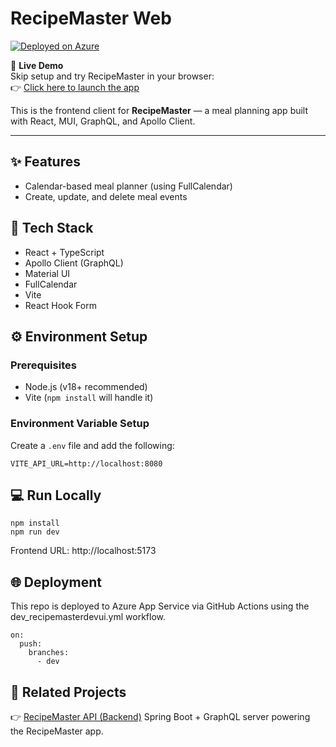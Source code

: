 # RecipeMaster Web

[![Deployed on Azure](https://img.shields.io/badge/azure-deployed-blue)](https://recipemasterdevui-azdjewfuh4h0h2e4.australiacentral-01.azurewebsites.net/)

🚀 **Live Demo**  
Skip setup and try RecipeMaster in your browser:  
👉 [Click here to launch the app](https://recipemasterdevui-azdjewfuh4h0h2e4.australiacentral-01.azurewebsites.net/)

This is the frontend client for **RecipeMaster** — a meal planning app built with React, MUI, GraphQL, and Apollo Client.

---

## ✨ Features

- Calendar-based meal planner (using FullCalendar)
- Create, update, and delete meal events

## 🧱 Tech Stack

- React + TypeScript
- Apollo Client (GraphQL)
- Material UI
- FullCalendar
- Vite
- React Hook Form

## ⚙️ Environment Setup

### Prerequisites

- Node.js (v18+ recommended)
- Vite (`npm install` will handle it)

### Environment Variable Setup

Create a `.env` file and add the following:

```
VITE_API_URL=http://localhost:8080
```

## 💻 Run Locally

```
npm install
npm run dev
```

Frontend URL: http://localhost:5173

## 🌐 Deployment

This repo is deployed to Azure App Service via GitHub Actions using the dev_recipemasterdevui.yml workflow.

```
on:
  push:
    branches:
      - dev
```

## 🔗 Related Projects

👉 [RecipeMaster API (Backend)](https://github.com/XuSibo99/RecipeMasterServices)
Spring Boot + GraphQL server powering the RecipeMaster app.
